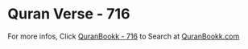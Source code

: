 # Quran Verse - 716 

For more infos, Click [QuranBookk - 716](https://www.quranbookk.com/quran/search?q=716) to Search at [QuranBookk.com](http://quranbookk.com/)